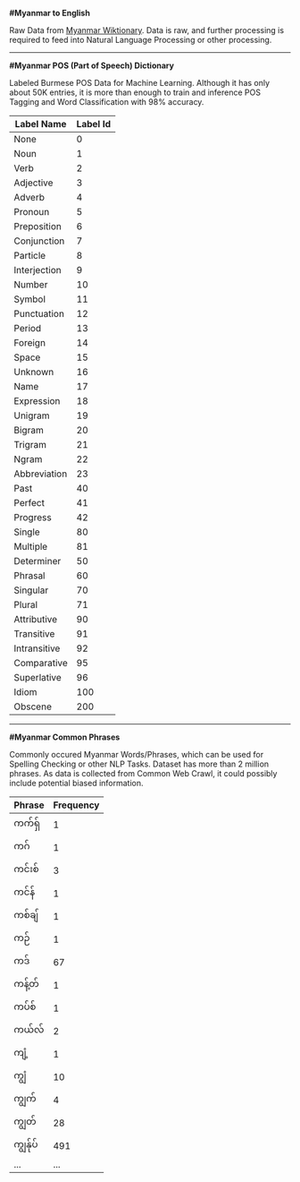 <strong>#Myanmar to English</strong>

Raw Data from <a href="https://my.wiktionary.org/wiki/%E1%80%97%E1%80%9F%E1%80%AD%E1%80%AF%E1%80%85%E1%80%AC%E1%80%99%E1%80%BB%E1%80%80%E1%80%BA%E1%80%94%E1%80%BE%E1%80%AC">Myanmar Wiktionary</a>. Data is raw, and further processing is required to feed into Natural Language Processing or other processing.

<hr />

<strong>#Myanmar POS (Part of Speech) Dictionary</strong>

Labeled Burmese POS Data for Machine Learning. Although it has only about 50K entries, it is more than enough to train and inference POS Tagging and Word Classification with 98% accuracy.

| Label Name    | Label Id      |
| ------------- | ------------- |
|None | 0|
|Noun | 1|
|Verb | 2|
|Adjective | 3|
|Adverb | 4|
|Pronoun | 5|
|Preposition | 6|
|Conjunction | 7|
|Particle | 8|
|Interjection | 9|
|Number | 10|
|Symbol | 11|
|Punctuation | 12|
|Period | 13|
|Foreign | 14|
|Space | 15|
|Unknown | 16|
|Name | 17|
|Expression | 18|
|Unigram | 19|
|Bigram | 20|
|Trigram | 21|
|Ngram | 22|
|Abbreviation | 23|
|Past | 40|
|Perfect | 41|
|Progress | 42|
|Single | 80|
|Multiple | 81|
|Determiner | 50|
|Phrasal | 60|
|Singular | 70|
|Plural | 71|
|Attributive | 90|
|Transitive | 91|
|Intransitive | 92|           
|Comparative | 95|
|Superlative | 96|
|Idiom | 100|
|Obscene | 200|

<hr />

<strong>#Myanmar Common Phrases</strong>

Commonly occured Myanmar Words/Phrases, which can be used for Spelling Checking or other NLP Tasks. Dataset has more than 2 million phrases. As data is collected from Common Web Crawl, it could possibly include potential biased information.

| Phrase        | Frequency      |
| ------------- | ------------- |
|ကက်ရှ်|	1|
|ကဂ်|	1|
|ကင်းစ်|	3|
|ကင်န်|	1|
|ကစ်ချ်|	1|
|ကဉ်|	1|
|ကဒ်|	67|
|ကန့်တ်|	1|
|ကပ်စ်|	1|
|ကယ်လ်|	2|
|ကျံ့|	1|
|ကျွံ|	10|
|ကျွက်|	4|
|ကျွတ်|	28|
|ကျွန်ုပ်|	491|
|...|...|
